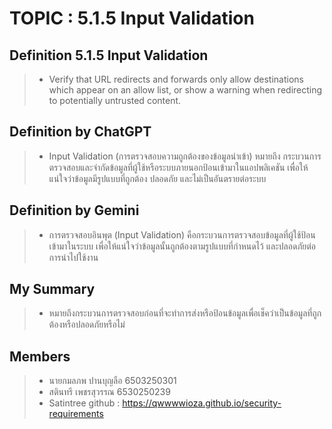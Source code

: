 # TOPIC : 5.1.5 Input Validation

## Definition 5.1.5 Input Validation
> - Verify that URL redirects and forwards only allow destinations which appear
on an allow list, or show a warning when redirecting to potentially untrusted
content.

## Definition by ChatGPT
> - Input Validation (การตรวจสอบความถูกต้องของข้อมูลนำเข้า) หมายถึง กระบวนการตรวจสอบและจำกัดข้อมูลที่ผู้ใช้หรือระบบภายนอกป้อนเข้ามาในแอปพลิเคชัน เพื่อให้แน่ใจว่าข้อมูลมีรูปแบบที่ถูกต้อง ปลอดภัย และไม่เป็นอันตรายต่อระบบ

## Definition by Gemini
> - การตรวจสอบอินพุต (Input Validation) คือกระบวนการตรวจสอบข้อมูลที่ผู้ใช้ป้อนเข้ามาในระบบ เพื่อให้แน่ใจว่าข้อมูลนั้นถูกต้องตามรูปแบบที่กำหนดไว้ และปลอดภัยต่อการนำไปใช้งาน

## My Summary
> - หมายถึงกระบวนการตรวจสอบก่อนที่จะทำการส่งหรือป้อนข้อมูลเพื่อเช็คว่าเป็นข้อมูลที่ถูกต้องหรือปลอดภัยหรือไม่

## Members
> - นายกมลภพ ปานบุญลือ 6503250301
> - สตินทรี เพชรสุวรรณ 6530250239
> - Satintree github : https://qwwwwioza.github.io/security-requirements

